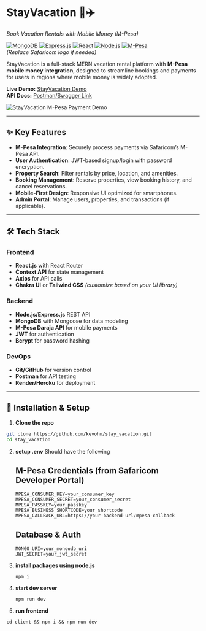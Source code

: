 # StayVacation 🏡✈️  
*Book Vacation Rentals with Mobile Money (M-Pesa)*

[![MongoDB](https://img.shields.io/badge/MongoDB-%234ea94b.svg?style=flat&logo=mongodb&logoColor=white)](https://www.mongodb.com/)
[![Express.js](https://img.shields.io/badge/Express.js-000000?style=flat&logo=express&logoColor=white)](https://expressjs.com/)
[![React](https://img.shields.io/badge/React-%2320232a.svg?style=flat&logo=react&logoColor=%2361DAFB)](https://reactjs.org/)
[![Node.js](https://img.shields.io/badge/Node.js-339933?style=flat&logo=nodedotjs&logoColor=white)](https://nodejs.org/)
[![M-Pesa](https://img.shields.io/badge/M--Pesa-FF6A00?style=flat&logo=safaricom&logoColor=white)](https://developer.safaricom.co.ke/)  
*(Replace Safaricom logo if needed)*

StayVacation is a full-stack MERN vacation rental platform with **M-Pesa mobile money integration**, designed to streamline bookings and payments for users in regions where mobile money is widely adopted.

**Live Demo:** [StayVacation Demo](https://your-demo-link.com)  
**API Docs:** [Postman/Swagger Link](https://your-api-docs.com)

![StayVacation M-Pesa Payment Demo](/screenshots/mpesa-payment.gif)

---

## ✨ Key Features

- **M-Pesa Integration**: Securely process payments via Safaricom’s M-Pesa API.
- **User Authentication**: JWT-based signup/login with password encryption.
- **Property Search**: Filter rentals by price, location, and amenities.
- **Booking Management**: Reserve properties, view booking history, and cancel reservations.
- **Mobile-First Design**: Responsive UI optimized for smartphones.
- **Admin Portal**: Manage users, properties, and transactions (if applicable).

---

## 🛠️ Tech Stack

### **Frontend**
- **React.js** with React Router
- **Context API** for state management
- **Axios** for API calls
- **Chakra UI** or **Tailwind CSS** *(customize based on your UI library)*

### **Backend**
- **Node.js/Express.js** REST API
- **MongoDB** with Mongoose for data modeling
- **M-Pesa Daraja API** for mobile payments
- **JWT** for authentication
- **Bcrypt** for password hashing

### **DevOps**
- **Git/GitHub** for version control
- **Postman** for API testing
- **Render/Heroku** for deployment

---

## 🔧 Installation & Setup

1.  **Clone the repo**
   ```bash
   git clone https://github.com/kevohm/stay_vacation.git
   cd stay_vacation
```
2. **setup .env**
   Should have the following
   ## M-Pesa Credentials (from Safaricom Developer Portal)
   ```
   MPESA_CONSUMER_KEY=your_consumer_key
   MPESA_CONSUMER_SECRET=your_consumer_secret
   MPESA_PASSKEY=your_passkey
   MPESA_BUSINESS_SHORTCODE=your_shortcode
   MPESA_CALLBACK_URL=https://your-backend-url/mpesa-callback
   ```
   ## Database & Auth
   ```
   MONGO_URI=your_mongodb_uri
   JWT_SECRET=your_jwt_secret
   ```
3. **install packages using node.js**
   ```
   npm i
   ```
4. **start dev server**
   ```
   npm run dev
   ```
6.  **run frontend**
   ```
   cd client && npm i && npm run dev
   ```
